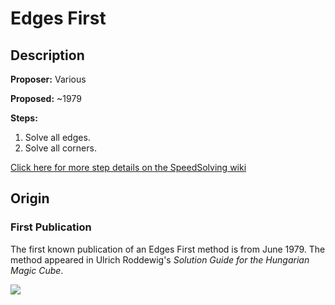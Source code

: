 # Edges First

## Description

**Proposer:** Various

**Proposed:** ~1979

**Steps:**

1. Solve all edges.
2. Solve all corners.

[Click here for more step details on the SpeedSolving wiki](https://www.speedsolving.com/wiki/index.php/Edges_First)

## Origin

### First Publication

The first known publication of an Edges First method is from June 1979. The method appeared in Ulrich Roddewig's *Solution Guide for the Hungarian Magic Cube*.

![](img/DougLi/Roddewig.jpg)